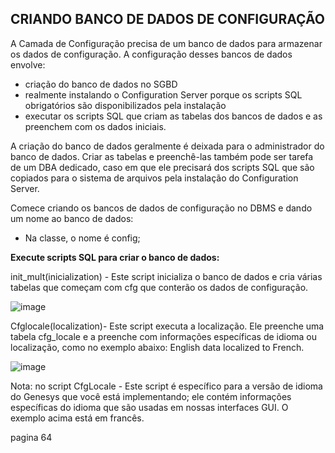 

## CRIANDO BANCO DE DADOS DE CONFIGURAÇÃO

A Camada de Configuração precisa de um banco de dados para armazenar os dados de configuração. A configuração desses bancos de dados envolve:

- criação do banco de dados no SGBD
- realmente instalando o Configuration Server porque os scripts SQL obrigatórios são disponibilizados pela instalação
- executar os scripts SQL que criam as tabelas dos bancos de dados e as preenchem com os dados iniciais.

A criação do banco de dados geralmente é deixada para o administrador do banco de dados. Criar as tabelas e preenchê-las também pode ser tarefa de um DBA dedicado, caso em que ele precisará dos scripts SQL que são copiados para o sistema de arquivos pela instalação do Configuration Server.


Comece criando os bancos de dados de configuração no DBMS e dando um nome ao banco de dados:


- Na classe, o nome é config;

**Execute scripts SQL para criar o banco de dados:**

init_mult(inicialization) - Este script inicializa o banco de dados e cria várias tabelas que começam com cfg que conterão os dados de configuração.

![image](https://user-images.githubusercontent.com/52088444/152177942-496f64e8-9452-4836-97f9-99a037b86830.png)


Cfglocale(localization)- Este script executa a localização. Ele preenche uma tabela cfg_locale e a preenche com informações específicas de idioma ou localização, como no exemplo abaixo: English data localized to French.

![image](https://user-images.githubusercontent.com/52088444/152178501-bd912512-a86f-4403-8b74-d34d814056aa.png)

Nota: no script CfgLocale - Este script é específico para a versão de idioma do Genesys que você está implementando; ele contém informações específicas do idioma que são usadas em nossas interfaces GUI. O exemplo acima está em francês.

pagina 64



